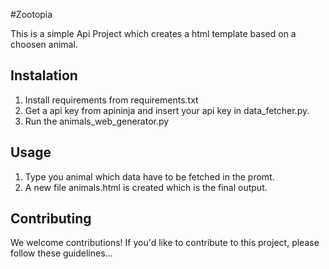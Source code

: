 #Zootopia

This is a simple Api Project which creates a html template based on a choosen animal. 

## Instalation 

1. Install requirements from requirements.txt
2. Get a api key from apininja and insert your api key in data_fetcher.py. 
3. Run the animals_web_generator.py

## Usage

1. Type you animal which data have to be fetched in the promt.
2. A new file animals.html is created which is the final output.

## Contributing

We welcome contributions! If you'd like to contribute to this project, please follow these guidelines...
